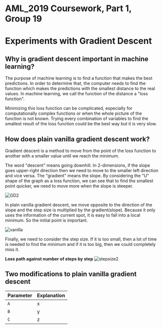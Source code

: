# AML_2019 Coursework, Part 1, Group 19
# Experiments with Gradient Descent


## Why is gradient descent important in machine learning?


The purpose of machine learning is to find a function that makes the best predictions. In order to determine that, the computer needs to find the function which makes the predictions with the smallest distance to the real values. In machine learning, we call the function of the distance a "loss function".


Minimizing this loss function can be complicated, especially for computationally complex functions or when the whole picture of the function is not known. Trying every combination of variables to find the smallest result of the loss function could be the best way but it is very slow.


## How does plain vanilla gradient descent work?

Gradient descent is a method to move from the point of the loss function to another with a smaller value until we reach the minimum. 


The word "descent" means going downhill. In 2-dimensions, if the slope goes upper-right direction then we need to move to the smaller left direction and vice versa. The "gradient" means the slope. By considering the "U" shape of the graph as a loss function, we can see that to find the smallest point quicker, we need to move more when the slope is steeper. 

![GD2](https://user-images.githubusercontent.com/52673999/60999676-a5283700-a353-11e9-9612-2a251de8f012.jpg)


In plain vanilla gradient descent, we move opposite to the direction of the slope and the step size is multiplied by the gradient(slope). Because it only uses the information of the current spot, it is easy to fall into a local minimum. So the initial point is important.

![vanilla](https://user-images.githubusercontent.com/52673999/61002684-f89d8380-a359-11e9-8deb-491e364c4b89.jpg)


Finally, we need to consider the step size. If it is too small, then a lot of time is needed to find the minimum and if it is too big, then we could completely miss it.

**Loss path against number of steps by step**
![stepsize2](https://user-images.githubusercontent.com/52673999/61003925-cc373680-a35c-11e9-8683-5e7fd76f7087.jpg)


## Two modifications to plain vanilla gradient descent



| Parameter      | Explanation |
|----------------|-------------|
|`A`             | x           |
|`B`             | y           |
|`C`             | z           |
